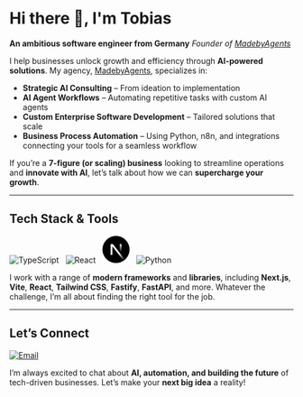 # Hi there 👋, I'm Tobias

**An ambitious software engineer from Germany**
_Founder of [MadebyAgents](https://www.madebyagents.com/)_

I help businesses unlock growth and efficiency through **AI-powered solutions**. My agency, [MadebyAgents](https://www.madebyagents.com/), specializes in:

- **Strategic AI Consulting** – From ideation to implementation
- **AI Agent Workflows** – Automating repetitive tasks with custom AI agents
- **Custom Enterprise Software Development** – Tailored solutions that scale
- **Business Process Automation** – Using Python, n8n, and integrations connecting your tools for a seamless workflow

If you’re a **7-figure (or scaling) business** looking to streamline operations and **innovate with AI**, let’s talk about how we can **supercharge your growth**.

---

## Tech Stack & Tools

<div>
  <img src="https://upload.wikimedia.org/wikipedia/commons/thumb/4/4c/Typescript_logo_2020.svg/2048px-Typescript_logo_2020.svg.png" alt="TypeScript" height="48" title="TypeScript"/>
  &nbsp;
  <img src="https://logos-download.com/wp-content/uploads/2016/09/React_logo_logotype_emblem.png" alt="React" height="48" title="React"/>
  &nbsp;
  <img src="https://github.com/marcbruederlin/vscode-next-icons/raw/HEAD/marketplace-icon.png" alt="Next.js" height="48" title="Next.js"/>
  &nbsp;
  <img src="https://s3.dualstack.us-east-2.amazonaws.com/pythondotorg-assets/media/community/logos/python-logo-only.png" alt="Python" height="48" title="Python"/>
</div>

I work with a range of **modern frameworks** and **libraries**, including **Next.js**, **Vite**, **React**, **Tailwind CSS**, **Fastify**, **FastAPI**, and more. Whatever the challenge, I’m all about finding the right tool for the job.

---

## Let’s Connect

<div>
  <a href="mailto:tobias@wupperfeld.org" title="Email me">
    <img src="https://cdn4.iconfinder.com/data/icons/social-messaging-ui-color-squares-01/3/70-1024.png" alt="Email" height="40"/>
  </a>
</div>

I’m always excited to chat about **AI, automation, and building the future** of tech-driven businesses. Let’s make your **next big idea** a reality!
